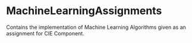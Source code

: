 # MachineLearningAssignments

Contains the implementation of Machine Learning Algorithms given as an assignment for CIE Component.
